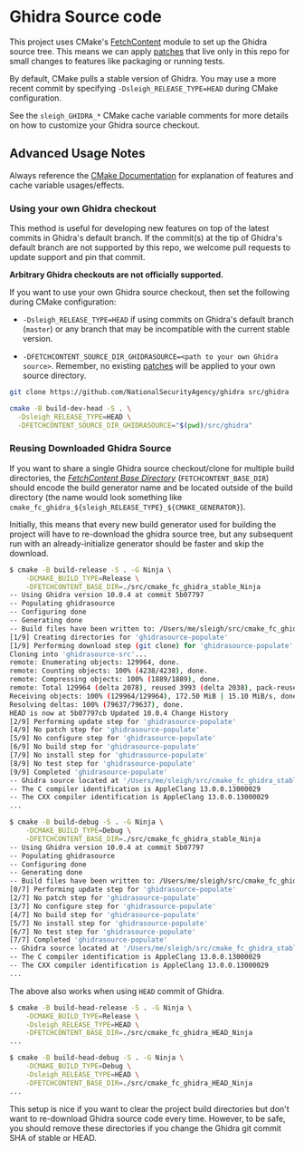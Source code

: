 # Ghidra Source code

This project uses CMake's [FetchContent](https://cmake.org/cmake/help/latest/module/FetchContent.html) module to set up the Ghidra source tree. This means we can apply [patches](../patches) that live only in this repo for small changes to features like packaging or running tests.

By default, CMake pulls a stable version of Ghidra. You may use a more recent commit by specifying `-Dsleigh_RELEASE_TYPE=HEAD` during CMake configuration.

See the `sleigh_GHIDRA_*` CMake cache variable comments for more details on how to customize your Ghidra source checkout.

## Advanced Usage Notes

Always reference the [CMake Documentation](https://cmake.org/cmake/help/latest/) for explanation of features and cache variable usages/effects.

### Using your own Ghidra checkout

This method is useful for developing new features on top of the latest commits in Ghidra's default branch. If the commit(s) at the tip of Ghidra's default branch are not supported by this repo, we welcome pull requests to update support and pin that commit.

**Arbitrary Ghidra checkouts are not officially supported.**

If you want to use your own Ghidra source checkout, then set the following during CMake configuration:

* `-Dsleigh_RELEASE_TYPE=HEAD` if using commits on Ghidra's default branch (`master`) or any branch that may be incompatible with the current stable version.

* `-DFETCHCONTENT_SOURCE_DIR_GHIDRASOURCE=<path to your own Ghidra source>`. Remember, no existing [patches](../patches/HEAD) will be applied to your own source directory.

```bash
git clone https://github.com/NationalSecurityAgency/ghidra src/ghidra

cmake -B build-dev-head -S . \
  -Dsleigh_RELEASE_TYPE=HEAD \
  -DFETCHCONTENT_SOURCE_DIR_GHIDRASOURCE="$(pwd)/src/ghidra"
```

### Reusing Downloaded Ghidra Source

If you want to share a single Ghidra source checkout/clone for multiple build directories, the [_FetchContent Base Directory_](https://cmake.org/cmake/help/latest/module/FetchContent.html#variable:FETCHCONTENT_BASE_DIR) (`FETCHCONTENT_BASE_DIR`) should encode the build generator name and be located outside of the build directory (the name would look something like `cmake_fc_ghidra_${sleigh_RELEASE_TYPE}_${CMAKE_GENERATOR}`).

Initially, this means that every new build generator used for building the project will have to re-download the ghidra source tree, but any subsequent run with an already-initialize generator should be faster and skip the download.

```bash
$ cmake -B build-release -S . -G Ninja \
    -DCMAKE_BUILD_TYPE=Release \
    -DFETCHCONTENT_BASE_DIR=./src/cmake_fc_ghidra_stable_Ninja
-- Using Ghidra version 10.0.4 at commit 5b07797
-- Populating ghidrasource
-- Configuring done
-- Generating done
-- Build files have been written to: /Users/me/sleigh/src/cmake_fc_ghidra_stable_Ninja/ghidrasource-subbuild
[1/9] Creating directories for 'ghidrasource-populate'
[1/9] Performing download step (git clone) for 'ghidrasource-populate'
Cloning into 'ghidrasource-src'...
remote: Enumerating objects: 129964, done.
remote: Counting objects: 100% (4238/4238), done.
remote: Compressing objects: 100% (1889/1889), done.
remote: Total 129964 (delta 2078), reused 3993 (delta 2038), pack-reused 125726
Receiving objects: 100% (129964/129964), 172.50 MiB | 15.10 MiB/s, done.
Resolving deltas: 100% (79637/79637), done.
HEAD is now at 5b07797cb Updated 10.0.4 Change History
[2/9] Performing update step for 'ghidrasource-populate'
[4/9] No patch step for 'ghidrasource-populate'
[5/9] No configure step for 'ghidrasource-populate'
[6/9] No build step for 'ghidrasource-populate'
[7/9] No install step for 'ghidrasource-populate'
[8/9] No test step for 'ghidrasource-populate'
[9/9] Completed 'ghidrasource-populate'
-- Ghidra source located at '/Users/me/sleigh/src/cmake_fc_ghidra_stable_Ninja/ghidrasource-src'
-- The C compiler identification is AppleClang 13.0.0.13000029
-- The CXX compiler identification is AppleClang 13.0.0.13000029
...

$ cmake -B build-debug -S . -G Ninja \
    -DCMAKE_BUILD_TYPE=Debug \
    -DFETCHCONTENT_BASE_DIR=./src/cmake_fc_ghidra_stable_Ninja
-- Using Ghidra version 10.0.4 at commit 5b07797
-- Populating ghidrasource
-- Configuring done
-- Generating done
-- Build files have been written to: /Users/me/sleigh/src/cmake_fc_ghidra_stable_Ninja/ghidrasource-subbuild
[0/7] Performing update step for 'ghidrasource-populate'
[2/7] No patch step for 'ghidrasource-populate'
[3/7] No configure step for 'ghidrasource-populate'
[4/7] No build step for 'ghidrasource-populate'
[5/7] No install step for 'ghidrasource-populate'
[6/7] No test step for 'ghidrasource-populate'
[7/7] Completed 'ghidrasource-populate'
-- Ghidra source located at '/Users/me/sleigh/src/cmake_fc_ghidra_stable_Ninja/ghidrasource-src'
-- The C compiler identification is AppleClang 13.0.0.13000029
-- The CXX compiler identification is AppleClang 13.0.0.13000029
...
```

The above also works when using `HEAD` commit of Ghidra.

```bash
$ cmake -B build-head-release -S . -G Ninja \
    -DCMAKE_BUILD_TYPE=Release \
    -Dsleigh_RELEASE_TYPE=HEAD \
    -DFETCHCONTENT_BASE_DIR=./src/cmake_fc_ghidra_HEAD_Ninja
...

$ cmake -B build-head-debug -S . -G Ninja \
    -DCMAKE_BUILD_TYPE=Debug \
    -Dsleigh_RELEASE_TYPE=HEAD \
    -DFETCHCONTENT_BASE_DIR=./src/cmake_fc_ghidra_HEAD_Ninja
...
```

This setup is nice if you want to clear the project build directories but don't want to re-download Ghidra source code every time. However, to be safe, you should remove these directories if you change the Ghidra git commit SHA of stable or HEAD.
